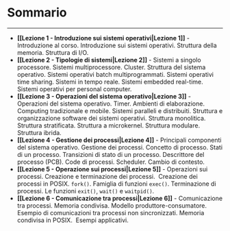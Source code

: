 # Sommario
---
- **[[Lezione 1 - Introduzione sui sistemi operativi|Lezione 1]]** - Introduzione al corso. Introduzione sui sistemi operativi. Struttura della memoria. Struttura di I/O.
- **[[Lezione 2 - Tipologie di sistemi|Lezione 2]]** - Sistemi a singolo processore. Sistemi multiprocessore. Cluster. Struttura del sistema operativo. Sistemi operativi batch multiprogrammati. Sistemi operativi time sharing. Sistemi in tempo reale. Sistemi embedded real-time. Sistemi operativi per personal computer.
- **[[Lezione 3 - Operazioni del sistema operativo|Lezione 3]]** - Operazioni del sistema operativo. Timer. Ambienti di elaborazione. Computing tradizionale e mobile. Sistemi paralleli e distribuiti. Struttura e organizzazione software dei sistemi operativi. Struttura monolitica. Struttura stratificata. Struttura a microkernel. Struttura modulare. Struttura ibrida.
- **[[Lezione 4 - Gestione dei processi|Lezione 4]]** - Principali componenti del sistema operativo. Gestione dei processi. Concetto di processo. Stati di un processo. Transizioni di stato di un processo. Descrittore del processo (PCB). Code di processi. Scheduler. Cambio di contesto.
- **[[Lezione 5 - Operazione sui processi|Lezione 5]]** - Operazioni sui processi. Creazione e terminazione dei processi.  Creazione dei processi in POSIX. `fork()`. Famiglia di funzioni `exec()`. Terminazione di processi. Le funzioni `exit()`, `wait()` e `waitpid()`. 
- **[[Lezione 6 - Comunicazione tra processi|Lezione 6]]** - Comunicazione tra processi. Memoria condivisa. Modello produttore-consumatore. Esempio di comunicazioni tra processi non sincronizzati. Memoria condivisa in POSIX.  Esempi applicativi.